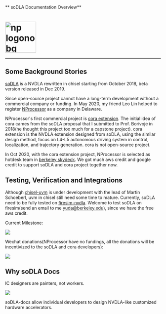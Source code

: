 ** soDLA Documentation Overview**


# <img class="nprocessor-logo" alt="np logonobg" src="/img/nprocessor-logos/logonamenobg.png" width = "100"/>

---

## Some Background Stories

[soDLA](https://github.com/soDLA-publishment/soDLA)  is a NVDLA rewritten in chisel starting from October 2018, beta version released in Dec 2019.

Since open-source project cannot have a long-term development without a commercial company or funding. 
In May 2020, my friend Leo Lin helped to register [NProcessor](https://nprocessor.com/) as a company in Delaware. 

NProcessor's first commercial project is [cora extension](https://www.bilibili.com/read/cv5966816).
The initial idea of cora cames from the soDLA proposal that I submitted to Prof. Borivoje in 2018(he thought this project too much for a capstone project).
cora extension is the NVDLA extension designed from soDLA, using the similar design method, focus on L4-L5 autonomous driving system in control, localization, and trajectory generation. cora is not open-source project. 

In Oct 2020, with the cora extension project, NProcessor is selected as hotdesk team in [berkeley skydeck](https://skydeck.berkeley.edu/). We got much aws credit and google credit to support soDLA and cora project together now. 

## Testing, Verification and Integrations

Although [chisel-uvm](https://github.com/chisel-uvm) is under development with the lead of Martin Schoeberl, uvm in chisel still need some time to mature. Currently, soDLA need to be fully tested on [firesim-nvdla](https://github.com/CSL-KU/firesim-nvdla). Welcome to test soDLA on firesim(send an email to me yuda@berkeley.edu), since we have the free aws credit. 

Current Milestone:

<img class="soDLA" src="/img/soDLA-jpgs/soDLA-milestone.jpg"/>

Wechat donations(NProcessor have no fundings, all the donations will be incentivized to the soDLA and cora developers):

<img class="soDLA" src="/img/donations/IMG_0750.JPG"/>

## Why soDLA Docs

IC designers are painters, not workers. 

<img class="soDLA" src="/img/soDLA-jpgs/painter.jpg"/>

soDLA-docs allow individual developers to design NVDLA-like customized hardware accelerators.













